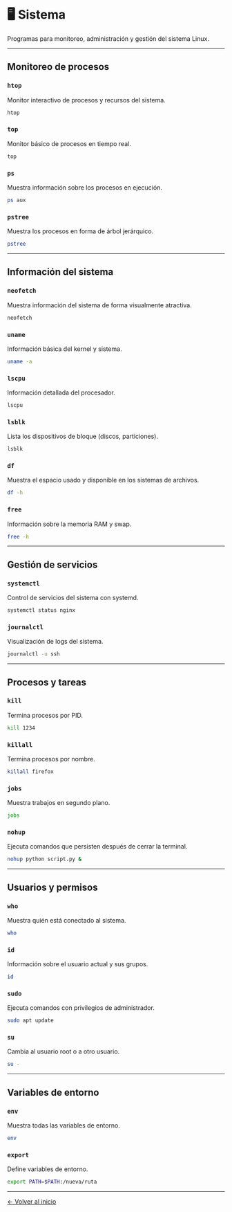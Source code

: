 # 🖥️ Sistema

Programas para monitoreo, administración y gestión del sistema Linux.

---

## Monitoreo de procesos

### `htop`
Monitor interactivo de procesos y recursos del sistema.
```bash
htop
```

### `top`
Monitor básico de procesos en tiempo real.
```bash
top
```

### `ps`
Muestra información sobre los procesos en ejecución.
```bash
ps aux
```

### `pstree`
Muestra los procesos en forma de árbol jerárquico.
```bash
pstree
```

---

## Información del sistema

### `neofetch`
Muestra información del sistema de forma visualmente atractiva.
```bash
neofetch
```

### `uname`
Información básica del kernel y sistema.
```bash
uname -a
```

### `lscpu`
Información detallada del procesador.
```bash
lscpu
```

### `lsblk`
Lista los dispositivos de bloque (discos, particiones).
```bash
lsblk
```

### `df`
Muestra el espacio usado y disponible en los sistemas de archivos.
```bash
df -h
```

### `free`
Información sobre la memoria RAM y swap.
```bash
free -h
```

---

## Gestión de servicios

### `systemctl`
Control de servicios del sistema con systemd.
```bash
systemctl status nginx
```

### `journalctl`
Visualización de logs del sistema.
```bash
journalctl -u ssh
```

---

## Procesos y tareas

### `kill`
Termina procesos por PID.
```bash
kill 1234
```

### `killall`
Termina procesos por nombre.
```bash
killall firefox
```

### `jobs`
Muestra trabajos en segundo plano.
```bash
jobs
```

### `nohup`
Ejecuta comandos que persisten después de cerrar la terminal.
```bash
nohup python script.py &
```

---

## Usuarios y permisos

### `who`
Muestra quién está conectado al sistema.
```bash
who
```

### `id`
Información sobre el usuario actual y sus grupos.
```bash
id
```

### `sudo`
Ejecuta comandos con privilegios de administrador.
```bash
sudo apt update
```

### `su`
Cambia al usuario root o a otro usuario.
```bash
su -
```

---

## Variables de entorno

### `env`
Muestra todas las variables de entorno.
```bash
env
```

### `export`
Define variables de entorno.
```bash
export PATH=$PATH:/nueva/ruta
```

---

[← Volver al inicio](README.md)